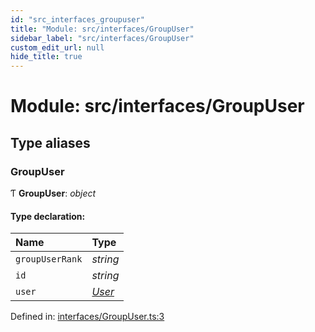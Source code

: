 ```yaml
---
id: "src_interfaces_groupuser"
title: "Module: src/interfaces/GroupUser"
sidebar_label: "src/interfaces/GroupUser"
custom_edit_url: null
hide_title: true
---
```


# Module: src/interfaces/GroupUser

## Type aliases

### GroupUser

Ƭ **GroupUser**: *object*

#### Type declaration:

| Name | Type |
| :------ | :------ |
| `groupUserRank` | *string* |
| `id` | *string* |
| `user` | [*User*](../interfaces/src_interfaces_user.user.md) |

Defined in: [interfaces/GroupUser.ts:3](https://github.com/xr3ngine/xr3ngine/blob/7e8e151f1/packages/common/src/interfaces/GroupUser.ts#L3)
